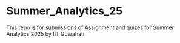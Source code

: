 # Summer_Analytics_25
This repo is for submissions of Assignment and quizes for Summer Analytics 2025 by IIT Guwahati
